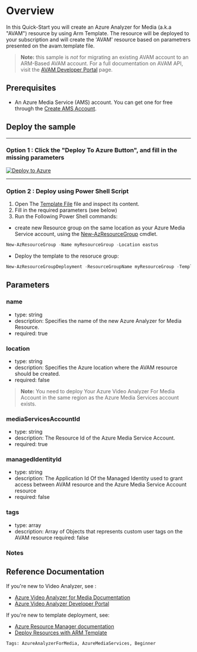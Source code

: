 
# Overview

In this Quick-Start you will create an Azure Analyzer for Media (a.k.a "AVAM") resource by using Arm Template.
The resource will be deployed to your subscription and will create the 'AVAM' resource based on parametrers presented on the avam.template file.

> **Note:**
> this sample is *not* for migrating an existing AVAM account to an ARM-Based AVAM account.
> For a full documentation on AVAM API, visit the [AVAM Developer Portal](https://aka.ms/avam-dev-portal) page.

## Prerequisites

* An Azure Media Service (AMS) account. You can get one for free through the [Create AMS Account](https://docs.microsoft.com/en-us/azure/media-services/latest/account-create-how-to).

## Deploy the sample

----
### Option 1 : Click the "Deploy To Azure Button", and fill in the missing parameters

[![Deploy to Azure](https://aka.ms/deploytoazurebutton)](https://portal.azure.com/#create/Microsoft.Template/uri/https%3A%2F%2Fraw.githubusercontent.com%2FAzure-Samples%2Fmedia-services-video-indexer%2Ffeature%2Ftshaiman%2Farm-demo%2FARM-Samples%2Favam.template.json)  

----
### Option 2 : Deploy using Power Shell Script

1. Open The [Template File](avam.template.json) file and inspect its content.
2. Fill in the required parameters (see below)
3. Run the Following Power Shell commands:

* create new Resource group on the same location as your Azure Media Service account, using the [New-AzResourceGroup](https://docs.microsoft.com/en-us/powershell/module/az.resources/new-azresourcegroup) cmdlet.

```powershell
New-AzResourceGroup -Name myResourceGroup -Location eastus
```

* Deploy the template to the resoruce group:

```powershell
New-AzResourceGroupDeployment -ResourceGroupName myResourceGroup -TemplateFile ./avam.template.json
```

## Parameters

### name

* type: string
* description: Specifies the name of the new Azure Analyzer for Media Resource.
* required: true

### location

* type: string
* description: Specifies the Azure location where the AVAM resource should be created.
* required: false

> **Note:**
> You need to deploy Your Azure Video Analyzer For Media Account in the same region as the Azure Media Services account exists.

### mediaServicesAccountId

* type: string
* description: The Resource Id of the Azure Media Service Account. 
* required: true

### managedIdentityId

* type: string
* description: The Application Id Of the Managed Identity used to grant access between AVAM resource and the Azure Media Service Account resource
* required: false

### tags

* type: array
* description: Array of Objects that represents custom user tags on the AVAM resource
 required: false

### Notes

## Reference Documentation

If you're new to Video Analyzer, see :

* [Azure Video Analyzer for Media Documentation](https://aka.ms/vi-docs)
* [Azure Video Analyzer Developer Portal](https://aka.ms/vi-docs)

If you're new to template deployment, see:

* [Azure Resource Manager documentation](https://docs.microsoft.com/azure/azure-resource-manager/)
* [Deploy Resources with ARM Template](https://docs.microsoft.com/en-us/azure/azure-resource-manager/templates/deploy-powershell)


`Tags: AzureAnalyzerForMedia, AzureMediaServices, Beginner`
